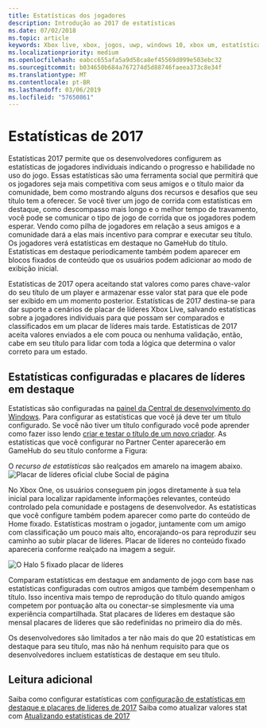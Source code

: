 ```yaml
---
title: Estatísticas dos jogadores
description: Introdução ao 2017 de estatísticas
ms.date: 07/02/2018
ms.topic: article
keywords: Xbox live, xbox, jogos, uwp, windows 10, xbox um, estatísticas de player, placares de líderes, estatísticas de 2017
ms.localizationpriority: medium
ms.openlocfilehash: eabcc655afa5a9d58ca8ef45569d099e503ebc32
ms.sourcegitcommit: b034650b684a767274d5d88746faeea373c8e34f
ms.translationtype: MT
ms.contentlocale: pt-BR
ms.lasthandoff: 03/06/2019
ms.locfileid: "57650861"
---
```

# <a name="stats-2017"></a>Estatísticas de 2017

Estatísticas 2017 permite que os desenvolvedores configurem as estatísticas de jogadores individuais indicando o progresso e habilidade no uso do jogo. Essas estatísticas são uma ferramenta social que permitirá que os jogadores seja mais competitiva com seus amigos e o título maior da comunidade, bem como mostrando alguns dos recursos e desafios que seu título tem a oferecer. Se você tiver um jogo de corrida com estatísticas em destaque, como descompasso mais longo e o melhor tempo de travamento, você pode se comunicar o tipo de jogo de corrida que os jogadores podem esperar. Vendo como pilha de jogadores em relação a seus amigos e a comunidade dará a elas mais incentivo para comprar e executar seu título. Os jogadores verá estatísticas em destaque no GameHub do título. Estatísticas em destaque periodicamente também podem aparecer em blocos fixados de conteúdo que os usuários podem adicionar ao modo de exibição inicial.

Estatísticas de 2017 opera aceitando stat valores como pares chave-valor do seu título de um player e armazenar esse valor stat para que ele pode ser exibido em um momento posterior. Estatísticas de 2017 destina-se para dar suporte a cenários de placar de líderes Xbox Live, salvando estatísticas sobre a jogadores individuais para que possam ser comparados e classificados em um placar de líderes mais tarde. Estatísticas de 2017 aceita valores enviados a ele com pouca ou nenhuma validação, então, cabe em seu título para lidar com toda a lógica que determina o valor correto para um estado.

## <a name="configured-stats-and-featured-leaderboards"></a>Estatísticas configuradas e placares de líderes em destaque

Estatísticas são configuradas na [painel da Central de desenvolvimento do Windows](https://developer.microsoft.com/en-us/dashboard/windows/overview). Para configurar as estatísticas que você já deve ter um título configurado. Se você não tiver um título configurado você pode aprender como fazer isso lendo [criar e testar o título de um novo criador](../get-started-with-creators/create-and-test-a-new-creators-title.md).  As estatísticas que você configurar no Partner Center aparecerão em GameHub do seu título conforme a Figura:

O *recurso de estatísticas* são realçados em amarelo na imagem abaixo.
![Placar de líderes oficial clube Social de página](../images/omega/gamehub_featuredstats.png)


No Xbox One, os usuários conseguem pin jogos diretamente à sua tela inicial para localizar rapidamente informações relevantes, conteúdo controlado pela comunidade e postagens de desenvolvedor. As estatísticas que você configure também podem aparecer como parte do conteúdo de Home fixado. Estatísticas mostram o jogador, juntamente com um amigo com classificação um pouco mais alto, encorajando-os para reproduzir seu caminho ao subir placar de líderes. Placar de líderes no conteúdo fixado apareceria conforme realçado na imagem a seguir.

![O Halo 5 fixado placar de líderes](../images/stats/Halo_5_Pinned_Leaderboard.png)

Comparam estatísticas em destaque em andamento de jogo com base nas estatísticas configuradas com outros amigos que também desempenham o título. Isso incentiva mais tempo de reprodução do título quando amigos competem por pontuação alta ou conectar-se simplesmente via uma experiência compartilhada. Stat placares de líderes em destaque são mensal placares de líderes que são redefinidas no primeiro dia do mês.

Os desenvolvedores são limitados a ter não mais do que 20 estatísticas em destaque para seu título, mas não há nenhum requisito para que os desenvolvedores incluem estatísticas de destaque em seu título.

## <a name="further-reading"></a>Leitura adicional
Saiba como configurar estatísticas com [configuração de estatísticas em destaque e placares de líderes de 2017](../configure-xbl/dev-center/featured-stats-and-leaderboards.md) Saiba como atualizar valores stat com [Atualizando estatísticas de 2017](player-stats-updating.md)